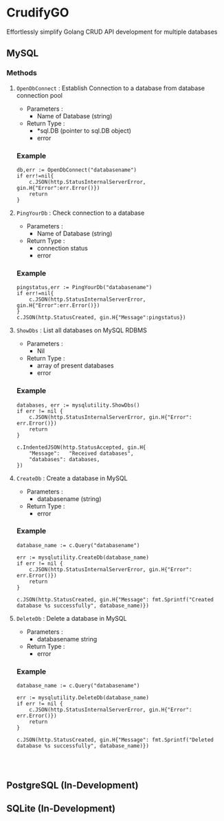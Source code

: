 # CrudifyGO
Effortlessly simplify Golang CRUD API development for multiple databases

## MySQL 

### Methods

1. `OpenDbConnect` : Establish Connection to a database from database connection pool
    + Parameters :
        - Name of Database (string)
    + Return Type :
        - *sql.DB (pointer to sql.DB object)
        - error
        
    ### Example
    ```
    db,err := OpenDbConnect("databasename")
    if err!=nil{
        c.JSON(http.StatusInternalServerError, gin.H{"Error":err.Error()})
        return
    }
    
2. `PingYourDb` : Check connection to a database
    + Parameters :
        - Name of Database (string)
    + Return Type :
        - connection status
        - error
        
    ### Example
    ```
    pingstatus,err := PingYourDb("databasename")
    if err!=nil{
        c.JSON(http.StatusInternalServerError, gin.H{"Error":err.Error()})
    }
    c.JSON(http.StatusCreated, gin.H{"Message":pingstatus})

3. `ShowDbs` : List all databases on MySQL RDBMS
    + Parameters :
        - Nil
    + Return Type :
        - array of present databases
        - error
        
    ### Example
    ```
    databases, err := mysqlutility.ShowDbs()
	if err != nil {
		c.JSON(http.StatusInternalServerError, gin.H{"Error": err.Error()})
		return
	}

	c.IndentedJSON(http.StatusAccepted, gin.H{
		"Message":   "Received databases",
		"databases": databases,
	})

4. `CreateDb` : Create a database in MySQL
    + Parameters :
        - databasename (string)
    + Return Type :
        - error
        
    ### Example
    ```
    database_name := c.Query("databasename")

	err := mysqlutility.CreateDb(database_name)
	if err != nil {
		c.JSON(http.StatusInternalServerError, gin.H{"Error": err.Error()})
		return
	}

	c.JSON(http.StatusCreated, gin.H{"Message": fmt.Sprintf("Created database %s successfully", database_name)})

5. `DeleteDb` : Delete a database in MySQL
    + Parameters :
        - databasename string
    + Return Type :
        - error
        
    ### Example
    ```
    database_name := c.Query("databasename")

	err := mysqlutility.DeleteDb(database_name)
	if err != nil {
		c.JSON(http.StatusInternalServerError, gin.H{"Error": err.Error()})
		return
	}

	c.JSON(http.StatusCreated, gin.H{"Message": fmt.Sprintf("Deleted database %s successfully", database_name)})




## PostgreSQL (In-Development)


## SQLite (In-Development)
